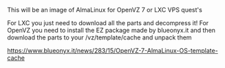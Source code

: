 This will be an image of AlmaLinux for OpenVZ 7 or LXC VPS quest's 

For LXC you just need to download all the parts and decompress it!
For OpenVZ you need to install the EZ package made by blueonyx.it and then download the parts to your /vz/template/cache and unpack them

https://www.blueonyx.it/news/283/15/OpenVZ-7-AlmaLinux-OS-template-cache
